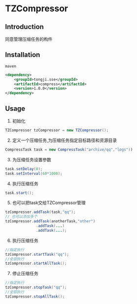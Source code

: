 # TZCompressor

## Introduction 

同意管理压缩任务的构件

## Installation
`maven`

```xml
<dependency>
    <groupId>tongji.sse</groupId>
    <artifactId>compress</artifactId>
    <version>1.0.0</version>
</dependency>
```

## Usage

1. 初始化
```java
TZCompressor tzCompressor = new TZCompressor();
```

2. 定义一个压缩任务,为压缩任务指定目标路径和资源目录

```java
CompressTask task = new CompressTask("archive/qq","logs"))
```
3. 为压缩任务设置参数

```java
task.setDelay(0);
task.setInterval(60*1000);
```

4. 执行压缩任务

```java
task.start();
```

5. 也可以把task交给TZCompressor管理

```java
tzCompressor.addTask(task,"qq");
// 也可以添加多个
tzCompressor.addTask(anotherTask,"other")
			  .addTask(...)
			  .addTask(...);
```

6. 执行压缩任务

```java
//指定执行
tzCompressor.startTask("qq");
//全部执行
tzCompressor.startAllTask();
```
7. 停止压缩任务
 
```java
//指定执行
tzCompressor.stopTask("qq");
//全部执行
tzCompressor.stopAllTask();
```



